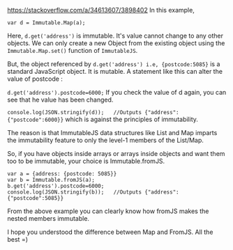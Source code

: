 https://stackoverflow.com/a/34613607/3898402
In this example,

```var a = {address: {postcode: 5085}}
var d = Immutable.Map(a);
```
Here, `d.get('address')` is immutable. It's value cannot change to any other objects. We can only create a new Object from the existing object using the `Immutable.Map.set()` function of `ImmutableJS`.

But, the object referenced by `d.get('address') i.e, {postcode:5085}` is a standard JavaScript object. It is mutable. A statement like this can alter the value of postcode :

```d.get('address').postcode=6000;```
If you check the value of d again, you can see that he value has been changed.

```console.log(JSON.stringify(d));   //Outputs {"address":{"postcode":6000}}```
which is against the principles of immutability.

The reason is that ImmutableJS data structures like List and Map imparts the immutability feature to only the level-1 members of the List/Map.

So, if you have objects inside arrays or arrays inside objects and want them too to be immutable, your choice is Immutable.fromJS.
```
var a = {address: {postcode: 5085}}
var b = Immutable.fromJS(a);
b.get('address').postcode=6000;
console.log(JSON.stringify(b));   //Outputs {"address":{"postcode":5085}}
```
From the above example you can clearly know how fromJS makes the nested members immutable.

I hope you understood the difference between Map and FromJS. All the best =)